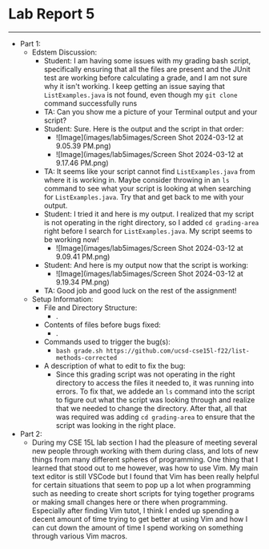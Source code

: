 # Lab Report 5
---
* Part 1:
  - Edstem Discussion:
    - Student: I am having some issues with my grading bash script, specifically ensuring that all the files are present and the JUnit test are working before calculating a grade, and I am not sure why it isn't working. I keep getting an issue saying that `ListExamples.java` is not found, even though my `git clone` command successfully runs
    - TA: Can you show me a picture of your Terminal output and your script?
    - Student: Sure. Here is the output and the script in that order:
      - ![Image](images/lab5images/Screen Shot 2024-03-12 at 9.05.39 PM.png)
      - ![Image](images/lab5images/Screen Shot 2024-03-12 at 9.17.46 PM.png)
    - TA: It seems like your script cannot find `ListExamples.java` from where it is working in. Maybe consider throwing in an `ls` command to see what your script is looking at when searching for `ListExamples.java`. Try that and get back to me with your output.
    - Student: I tried it and here is my output. I realized that my script is not operating in the right directory, so I added `cd grading-area` right before I search for `ListExamples.java`. My script seems to be working now!
      - ![Image](images/lab5images/Screen Shot 2024-03-12 at 9.09.41 PM.png)
    - Student: And here is my output now that the script is working:
      - ![Image](images/lab5images/Screen Shot 2024-03-12 at 9.19.34 PM.png)
    - TA: Good job and good luck on the rest of the assignment!
  - Setup Information:
    - File and Directory Structure:
      - .
    - Contents of files before bugs fixed:
      - .
    - Commands used to trigger the bug(s):
      - `bash grade.sh https://github.com/ucsd-cse15l-f22/list-methods-corrected`
    - A description of what to edit to fix the bug:
      - Since this grading script was not operating in the right directory to access the files it needed to, it was running into errors. To fix that, we addede an `ls` command into the script to figure out what the script was looking through and realize that we needed to change the directory. After that, all that was required was adding `cd grading-area` to ensure that the script was looking in the right place.
* Part 2:
  - During my CSE 15L lab section I had the pleasure of meeting several new people through working with them during class, and lots of new things from many different spheres of programming. One thing that I learned that stood out to me however, was how to use Vim. My main text editor is still VSCode but I found that Vim has been really helpful for certain situations that seem to pop up a lot when programming such as needing to create short scripts for tying together programs or making small changes here or there when programming. Especially after finding Vim tutot, I think I ended up spending a decent amount of time trying to get better at using Vim and how I can cut down the amount of time I spend working on something through various Vim macros.
